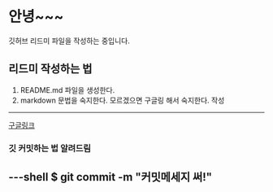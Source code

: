 # 안녕~~~
깃허브 리드미 파일을 작성하는 중입니다.

## 리드미 작성하는 법
1. README.md 파일을 생성한다.
2. markdown 문법을 숙지한다.
모르겠으면 구글링 해서 숙지한다.
작성

---
[구글링크](http://www.google.com)

### 깃 커밋하는 법 알려드림
---shell
$ git commit -m "커밋메세지 써!"
---